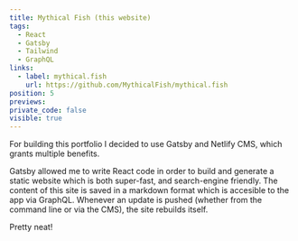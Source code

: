 ```yaml
---
title: Mythical Fish (this website)
tags:
  - React
  - Gatsby
  - Tailwind
  - GraphQL
links:
  - label: mythical.fish 
    url: https://github.com/MythicalFish/mythical.fish
position: 5
previews:
private_code: false
visible: true
---
```

For building this portfolio I decided to use Gatsby and Netlify CMS, which grants multiple benefits.

Gatsby allowed me to write React code in order to build and generate a static website which is both super-fast, and search-engine friendly. The content of this site is saved in a markdown format which is accesible to the app via GraphQL. Whenever an update is pushed (whether from the command line or via the CMS), the site rebuilds itself.

Pretty neat!